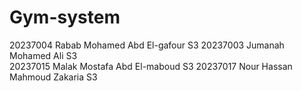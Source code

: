 # Gym-system
20237004	Rabab Mohamed Abd El-gafour     S3
20237003	Jumanah Mohamed Ali             S3      
20237015	Malak Mostafa Abd El-maboud     S3
20237017	Nour Hassan  Mahmoud Zakaria    S3  
